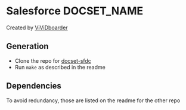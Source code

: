 Salesforce DOCSET_NAME
===============

Created by [ViViDboarder](https://github.com/ViViDboarder)

## Generation

* Clone the repo for [docset-sfdc](https://github.com/ViViDboarder/docset-sfdc)
* Run `make` as described in the readme

## Dependencies

To avoid redundancy, those are listed on the readme for the other repo
